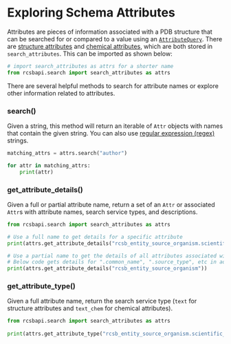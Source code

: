 # Exploring Schema Attributes

Attributes are pieces of information associated with a PDB structure that can be searched for or compared to a value using an [`AttributeQuery`](quickstart.md#getting-started). There are [structure attributes](https://search.rcsb.org/structure-search-attributes.html) and [chemical attributes](https://search.rcsb.org/chemical-search-attributes.html), which are both stored in `search_attributes`. This can be imported as shown below:

```python
# import search_attributes as attrs for a shorter name
from rcsbapi.search import search_attributes as attrs
```

There are several helpful methods to search for attribute names or explore other information related to attributes.

### search()
Given a string, this method will return an iterable of `Attr` objects with names that contain the given string. You can also use [regular expression (regex)](https://en.wikipedia.org/wiki/Regular_expression) strings.

```python
matching_attrs = attrs.search("author")

for attr in matching_attrs:
    print(attr)
```

### get_attribute_details()
Given a full or partial attribute name, return a set of an `Attr` or associated `Attr`s with attribute names, search service types, and descriptions.

```python
from rcsbapi.search import search_attributes as attrs

# Use a full name to get details for a specific attribute
print(attrs.get_attribute_details("rcsb_entity_source_organism.scientific_name"))

# Use a partial name to get the details of all attributes associated with that name
# Below code gets details for ".common_name", ".source_type", etc in addition to ".scientific_name"
print(attrs.get_attribute_details("rcsb_entity_source_organism"))
```

### get_attribute_type()
Given a full attribute name, return the search service type (`text` for structure attributes and `text_chem` for chemical attributes).

```python
from rcsbapi.search import search_attributes as attrs
 
print(attrs.get_attribute_type("rcsb_entity_source_organism.scientific_name"))
```